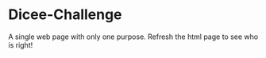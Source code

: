 # Dicee-Challenge

A single web page with only one purpose. Refresh the html page to see who is right! 
